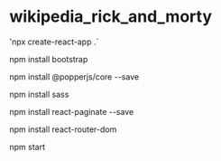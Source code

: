 # wikipedia_rick_and_morty
'npx create-react-app .`

npm install bootstrap

npm install @popperjs/core --save

npm install sass

npm install react-paginate --save

npm install react-router-dom

npm start
